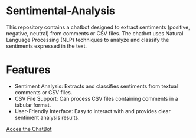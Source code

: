 # Sentimental-Analysis

This repository contains a chatbot designed to extract sentiments (positive, negative, neutral) from comments or CSV files. The chatbot uses Natural Language Processing (NLP) techniques to analyze and classify the sentiments expressed in the text.

# Features
* Sentiment Analysis: Extracts and classifies sentiments from textual comments or CSV files.
* CSV File Support: Can process CSV files containing comments in a tabular format.
* User-Friendly Interface: Easy to interact with and provides clear sentiment analysis results.

[Acces the ChatBot](https://sentimental-analysis-8dqnuyf3ufkvgoauws7hhk.streamlit.app/)
